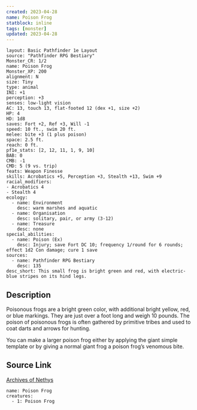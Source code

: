 ```yaml
---
created: 2023-04-28
name: Poison Frog
statblock: inline
tags: [monster]
updated: 2023-04-28
---
```

```statblock
layout: Basic Pathfinder 1e Layout
source: "Pathfinder RPG Bestiary"
Monster_CR: 1/2
name: Poison Frog
Monster_XP: 200
alignment: N
size: Tiny
type: animal
INI: +1
perception: +3
senses: low-light vision
AC: 13, touch 13, flat-footed 12 (dex +1, size +2)
HP: 4
HD: 1d8
saves: Fort +2, Ref +3, Will -1
speed: 10 ft., swim 20 ft.
melee: bite +3 (1 plus poison)
space: 2.5 ft.
reach: 0 ft.
pf1e_stats: [2, 12, 11, 1, 9, 10]
BAB: 0
CMB: -1
CMD: 5 (9 vs. trip)
feats: Weapon Finesse
skills: Acrobatics +5, Perception +3, Stealth +13, Swim +9
racial_modifiers:
- Acrobatics 4
- Stealth 4
ecology:
  - name: Environment
    desc: warm marshes and aquatic
  - name: Organisation
    desc: solitary, pair, or army (3-12)
  - name: Treasure
    desc: none
special_abilities:
  - name: Poison (Ex)
    desc: Injury; save Fort DC 10; frequency 1/round for 6 rounds; effect 1d2 Con damage; cure 1 save
sources:
  - name: Pathfinder RPG Bestiary
    desc: 135
desc_short: This small frog is bright green and red, with electric-blue stripes on its hind legs.
```
## Description
Poisonous frogs are a bright green color, with additional bright yellow, red, or blue markings. They are just over a foot long and weigh 10 pounds. The poison of poisonous frogs is often gathered by primitive tribes and used to coat darts and arrows for hunting.

You can make a larger poison frog either by applying the giant simple template or by giving a normal giant frog a poison frog’s venomous bite.
## Source Link
[Archives of Nethys](https://aonprd.com/MonsterDisplay.aspx?ItemName=Poison%20Frog)
```encounter-table
name: Poison Frog
creatures:
  - 1: Poison Frog
```
